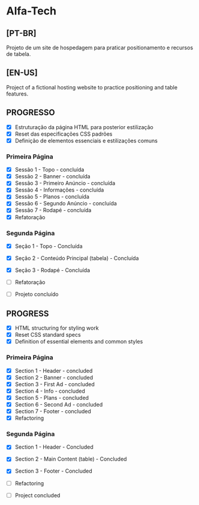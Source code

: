 # Alfa-Tech

## [PT-BR]
Projeto de um site de hospedagem para praticar positionamento e recursos de tabela.

## [EN-US]
Project of a fictional hosting website to practice positioning and table features.

## PROGRESSO
- [X] Estruturação da página HTML para posterior estilização
- [X] Reset das especificações CSS padrões
- [X] Definição de elementos essenciais e estilizações comuns
### Primeira Página
- [X] Sessão 1 - Topo - concluída
- [X] Sessão 2 - Banner - concluída
- [X] Sessão 3 - Primeiro Anúncio - concluída
- [X] Sessão 4 - Informações - concluída
- [X] Sessão 5 - Planos - concluída
- [X] Sessão 6 - Segundo Anúncio - concluída
- [X] Sessão 7 - Rodapé - concluída
- [X] Refatoração
### Segunda Página
- [X] Seção 1 - Topo - Concluída
- [X] Seção 2 - Conteúdo Principal (tabela) - Concluída
- [X] Seção 3 - Rodapé - Concluída
- [ ] Refatoração

- [ ] Projeto concluído

## PROGRESS
- [X] HTML structuring for styling work
- [X] Reset CSS standard specs
- [X] Definition of essential elements and common styles
### Primeira Página
- [X] Section 1 - Header - concluded
- [X] Section 2 - Banner - concluded
- [X] Section 3 - First Ad - concluded
- [X] Section 4 - Info - concluded
- [X] Section 5 - Plans - concluded
- [X] Section 6 - Second Ad - concluded
- [X] Section 7 - Footer - concluded
- [X] Refactoring
### Segunda Página
- [X] Section 1 - Header - Concluded
- [X] Section 2 - Main Content (table) - Concluded
- [X] Section 3 - Footer - Concluded
- [ ] Refactoring

- [ ] Project concluded
